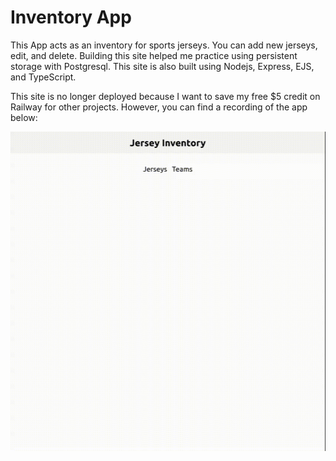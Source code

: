 # Inventory App

This App acts as an inventory for sports jerseys. You can add new jerseys, edit, and delete. Building this site helped me practice using persistent storage with Postgresql. This site is also built using Nodejs, Express, EJS, and TypeScript.

This site is no longer deployed because I want to save my free $5 credit on Railway for other projects. However, you can find a recording of the app below:

![Screen Recording](./screen-capture.gif)
